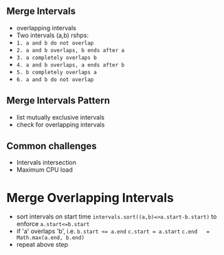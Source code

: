 ## Merge Intervals
- overlapping intervals
- Two intervals (a,b) rshps:
- ``` 1. a and b do not overlap ```
- ``` 2. a and b overlaps, b ends after a ```
- ``` 3. a completely overlaps b ```
- ``` 4. a and b overlaps, a ends after b ```
- ``` 5. b completely overlaps a ```
- ``` 6. a and b do not overlap ```

## Merge Intervals Pattern
- list mutually exclusive intervals
- check for overlapping intervals

## Common challenges
- Intervals intersection
- Maximum CPU load

# Merge Overlapping Intervals
- sort intervals on start time ``` intervals.sort((a,b)=>a.start-b.start) ``` to enforce ```a.start<=b.start ```
- if 'a' overlaps 'b', i.e. ``` b.start <= a.end ```
``` c.start = a.start ```
``` c.end   = Math.max(a.end, b.end) ```
- repeat above step

